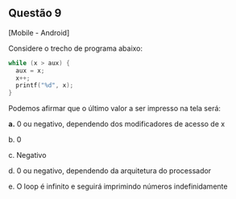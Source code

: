 

## Questão 9
[Mobile - Android]

Considere o trecho de programa abaixo:
```c
while (x > aux) {
  aux = x;
  x++;
  printf("%d", x);
}
```
Podemos afirmar que o último valor a ser impresso na tela será:

**a.** 0 ou negativo, dependendo dos modificadores de acesso de x

b. 0

c. Negativo

d. 0 ou negativo, dependendo da arquitetura do processador

e. O loop é infinito e seguirá imprimindo números indefinidamente




